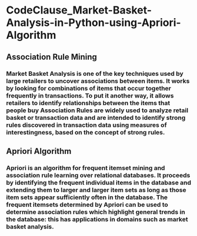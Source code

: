 # CodeClause_Market-Basket-Analysis-in-Python-using-Apriori-Algorithm
## Association Rule Mining
### Market Basket Analysis is one of the key techniques used by large retailers to uncover associations between items. It works by looking for combinations of items that occur together frequently in transactions. To put it another way, it allows retailers to identify relationships between the items that people buy Association Rules are widely used to analyze retail basket or transaction data and are intended to identify strong rules discovered in transaction data using measures of interestingness, based on the concept of strong rules.

## Apriori Algorithm
### Apriori is an algorithm for frequent itemset mining and association rule learning over relational databases. It proceeds by identifying the frequent individual items in the database and extending them to larger and larger item sets as long as those item sets appear sufficiently often in the database. The frequent itemsets determined by Apriori can be used to determine association rules which highlight general trends in the database: this has applications in domains such as market basket analysis.
